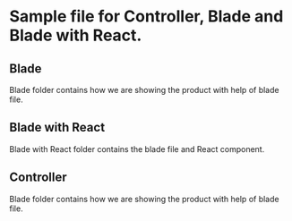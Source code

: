 # Sample file for Controller, Blade and Blade with React.

## Blade

Blade folder contains how we are showing the product with help of blade file.

## Blade with React

Blade with React folder contains the blade file and React component.

## Controller

Blade folder contains how we are showing the product with help of blade file.